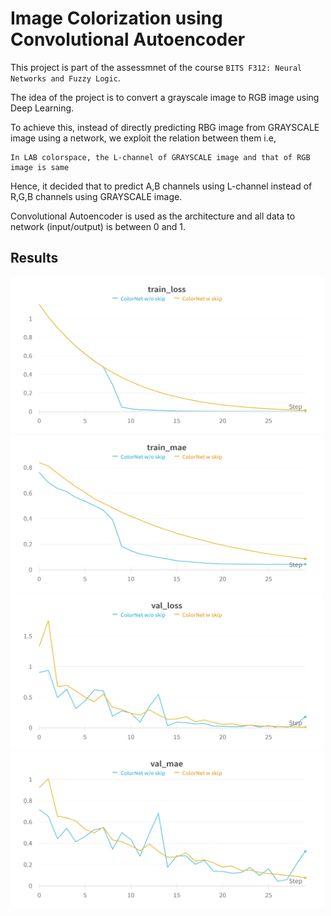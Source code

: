 # Image Colorization using Convolutional Autoencoder

This project is part of the assessmnet of the course `BITS F312: Neural Networks and Fuzzy Logic`.

The idea of the project is to convert a grayscale image to RGB image using Deep Learning.

To achieve this, instead of directly predicting RBG image from GRAYSCALE image using a network, we exploit the relation between them i.e,

```
In LAB colorspace, the L-channel of GRAYSCALE image and that of RGB image is same

```

Hence, it decided that to predict A,B channels using L-channel instead of R,G,B channels using GRAYSCALE image.


Convolutional Autoencoder is used as the architecture and all data to network (input/output) is between 0 and 1.

## Results

<img src="assets/train_loss.png" width=500 height=250>
<img src="assets/train_mae.png" width=500 height=250>
<img src="assets/val_loss.png" width=500 height=250>
<img src="assets/val_mae.png" width=500 height=250>
